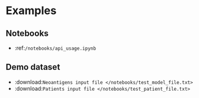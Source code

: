 # Examples

## Notebooks 

- :ref:`/notebooks/api_usage.ipynb`


## Demo dataset

- :download:`Neoantigens input file </notebooks/test_model_file.txt>`
- :download:`Patients input file </notebooks/test_patient_file.txt>`